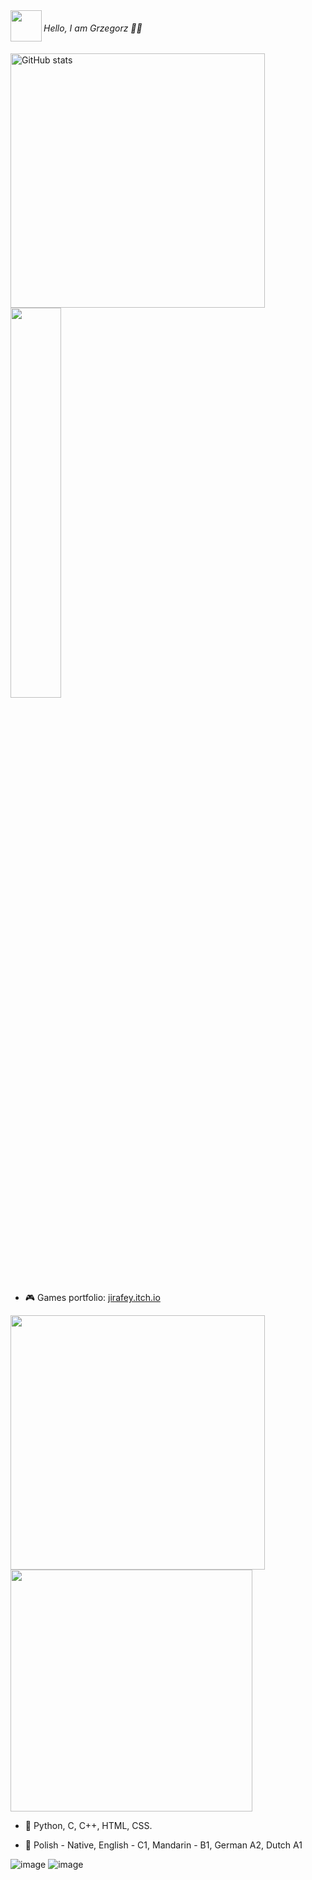 
<img src="https://media1.giphy.com/media/OfgFXNVi8gnEXvbske/giphy.gif" height="50" align="left"/>

###### Hello, I am Grzegorz 👋🏻 

<img alt="GitHub stats" src="https://github-readme-stats.vercel.app/api?username=Jirafey&bg_color=80,f0cd7b,f1ce7d,f5e58d,f4e892,81613a,f2cf7b&title_color=4B311A&text_color=000&count_private=true&hide_border=true" width="407" align="left">
<img src="https://github-readme-stats.vercel.app/api/top-langs/?username=Jirafey&layout=compact&bg_color=20,f4e892,f1ce7d,f5e58d,f0cd7b,f0cd7b&title_color=4B311A&text_color=000&count_private=true&hide_border=true"count_private=true&theme=deafult" style="width: 40%; max-width: 40%; min-width: 40%;"></a> <br>

                                                                                                                                         
- 🎮 Games portfolio: [jirafey.itch.io](https://jirafey.itch.io/)
<img src="https://user-images.githubusercontent.com/97115044/211225862-ca5d3ff0-3309-4d28-8d0a-37a4f82c02c8.png" width = "407" align="left" >
<img src ="https://user-images.githubusercontent.com/97115044/211226136-ad454810-2a24-426a-b924-2a4dd61c1e99.png" width = "387" >
<br>
                                                                                                                               
- 💛 Python, C, C++, HTML, CSS.
                                                                                                                               
- 💬 Polish - Native, English - C1, Mandarin - B1, German A2, Dutch A1

  
![image](https://user-images.githubusercontent.com/97115044/211226106-f5a5bb21-87f4-44f4-8c18-0160dbe98b2e.png)
![image](https://user-images.githubusercontent.com/97115044/211226136-ad454810-2a24-426a-b924-2a4dd61c1e99.png)
